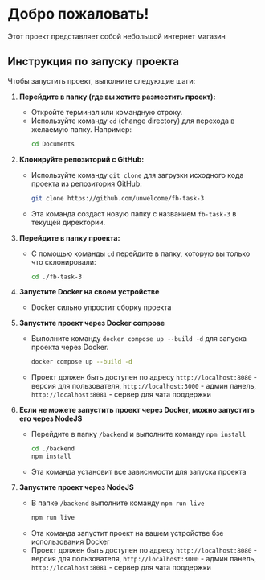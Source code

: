 # Добро пожаловать!

Этот проект представляет собой небольшой интернет магазин

## Инструкция по запуску проекта

Чтобы запустить проект, выполните следующие шаги:

1.  **Перейдите в папку (где вы хотите разместить проект):**
    *   Откройте терминал или командную строку.
    *   Используйте команду `cd` (change directory) для перехода в желаемую папку. Например:
        ```bash
        cd Documents
        ```

2.  **Клонируйте репозиторий с GitHub:**
    *   Используйте команду `git clone` для загрузки исходного кода проекта из репозитория GitHub:
        ```bash
        git clone https://github.com/unwelcome/fb-task-3
        ```
    *   Эта команда создаст новую папку с названием `fb-task-3` в текущей директории.

3.  **Перейдите в папку проекта:**
    *   С помощью команды `cd` перейдите в папку, которую вы только что склонировали:
        ```bash
        cd ./fb-task-3
        ```

4.  **Запустите Docker на своем устройстве**
    *   Docker сильно упростит сборку проекта

5.  **Запустите проект через Docker compose**
    *   Выполните команду `docker compose up --build -d` для запуска проекта через Docker.
        ```bash
        docker compose up --build -d
        ```
    *   Проект должен быть доступен по адресу `http://localhost:8080` - версия для пользователя, `http://localhost:3000` - админ панель, `http://localhost:8081` - сервер для чата поддержки

6.  **Если не можете запустить проект через Docker, можно запустить его через NodeJS**
    *   Перейдите в папку `/backend` и выполните команду `npm install`
        ```bash
        cd ./backend
        npm install
        ```
    *   Эта команда установит все зависимости для запуска проекта

7.  **Запустите проект через NodeJS**
    *   В папке `/backend` выполните команду `npm run live`
        ```bash
        npm run live
        ```
    *   Эта команда запустит проект на вашем устройстве бзе использования Docker
    *   Проект должен быть доступен по адресу `http://localhost:8080` - версия для пользователя, `http://localhost:3000` - админ панель, `http://localhost:8081` - сервер для чата поддержки